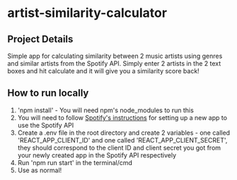 # artist-similarity-calculator 

## Project Details
Simple app for calculating similarity between 2 music artists using genres and similar artists from the Spotify API. Simply enter 2 artists in the 2 text boxes and hit calculate and it will give you a similarity score back!

## How to run locally
1. 'npm install' - You will need npm's node_modules to run this
2. You will need to follow [Spotify's instructions](https://developer.spotify.com/documentation/web-api) for setting up a new app to use the Spotify API
3. Create a .env file in the root directory and create 2 variables - one called 'REACT_APP_CLIENT_ID' and one called 'REACT_APP_CLIENT_SECRET', they should correspond to the client ID and client secret you got from your newly created app in the Spotify API respectively
4. Run 'npm run start' in the terminal/cmd
5. Use as normal!